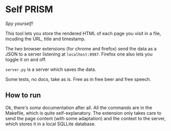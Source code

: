 # Self PRISM

_Spy yourself!_

This tool lets you store the rendered HTML of each page you visit in a file, incuding the URL, title and timestamp.

The two browser extensions (for chrome and firefox) send the data as a JSON to a server listening at `localhost:8987`. Firefox one also lets you toggle it on and off.

`server.py` is a server which saves the data.

Some tests, no docs, take as is. Free as in free beer and free speech.

## How to run

Ok, there's *some* documentation after all. All the commands are in the Makefile, which is quite self-explanatory. The extension only takes care to send the page content (with some adaptation) and the context to the server, which stores it in a local SQLLite database.
